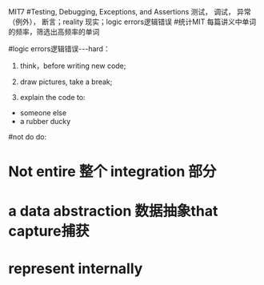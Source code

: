 MIT7
#Testing, Debugging, Exceptions, and Assertions 测试， 调试， 异常（例外）， 断言；reality 现实；logic errors逻辑错误
#统计MIT 每篇讲义中单词的频率，筛选出高频率的单词

#logic errors逻辑错误---hard：
1. think，before writing new code;
2. draw pictures, take a break;

3. explain the code to:
- someone else
- a rubber ducky

#not do   do:
# Not entire 整个 integration 部分
# a data **abstraction** 数据**抽象**that capture捕获
# represent internally